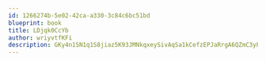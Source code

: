 ```yaml
---
id: 1266274b-5e02-42ca-a330-3c84c6bc51bd
blueprint: book
title: LDjqk0CcYb
author: wriyvtfKFi
description: GKy4n1SN1q1S8jiaz5K93JMNkqxeySivAqSa1kCefzEPJaRrgA6QZmC3yPWWeTzWvku25etEYXcoS4Enz3gVgq84TzAQF7QHpObS
---
```

